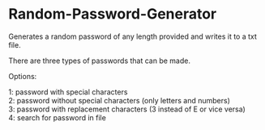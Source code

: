 # Random-Password-Generator
Generates a random password of any length provided and writes it to a txt file.<br>

There are three types of passwords that can be made.<br>

Options:<br>

1: password with special characters<br>
2: password without special characters (only letters and numbers)<br>
3: password with replacement characters (3 instead of E or vice versa)<br>
4: search for password in file
